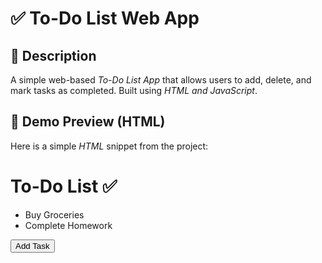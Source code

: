 # ✅ To-Do List Web App

## 📌 Description
A simple web-based *To-Do List App* that allows users to add, delete, and mark tasks as completed. Built using *HTML and JavaScript*.

## 🎨 Demo Preview (HTML)
Here is a simple *HTML* snippet from the project:


<!DOCTYPE html>
<html lang="en">
<head>
    <meta charset="UTF-8">
    <meta name="viewport" content="width=device-width, initial-scale=1.0">
</head>
<body>
    <h1>To-Do List ✅</h1>
    <ul id="taskList">
        <li>Buy Groceries</li>
        <li>Complete Homework</li>
    </ul>
    <button>Add Task</button>
</body>
</html>

